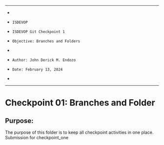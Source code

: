 **********************************************************************
*
*     ISDEVOP
*     ISDEVOP Git Checkpoint 1
*     Objective: Branches and Folders
*     
*     Author: John Derick M. Endozo
*     Date: February 13, 2024
*     
**********************************************************************

# Checkpoint 01: Branches and Folder
## Purpose:
The purpose of this folder is to keep all checkpoint activities in one place. Submission for checkpoint_one